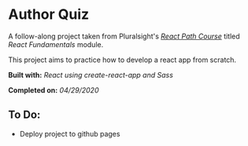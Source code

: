 # Author Quiz

A follow-along project taken from Pluralsight's _[React Path Course](https://www.pluralsight.com/paths/react)_ titled _React Fundamentals_ module.

This project aims to practice how to develop a react app from scratch.

**Built with:** _React using create-react-app and Sass_

**Completed on:** _04/29/2020_

## To Do:

-   Deploy project to github pages
